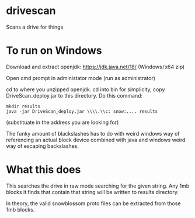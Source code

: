 # drivescan
Scans a drive for things

# To run on Windows

Download and extract openjdk:
https://jdk.java.net/18/
(Windows / x64 zip)

Open cmd prompt in administator mode (run as administrator)

cd to where you unzipped openjdk.
cd into bin
for simplicity, copy DriveScan_deploy.jar to this directory.
Do this command:

    mkdir results
    java -jar DriveScan_deploy.jar \\\\.\\c: snow:.... results

(substituate in the address you are looking for)

The funky amount of blackslashes has to do with weird windows way of referencing an actual block device
combined with java and windows weird way of escaping backslashes.

# What this does

This searches the drive in raw mode searching for the given string.  Any 1mb blocks it finds
that contain that string will be written to results directory.

In theory, the valid snowblossom proto files can be extracted from those 1mb blocks.






